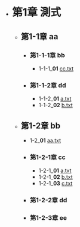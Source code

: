 - # 第1章 測式
    - ## 第1-1章 aa
        - ### 第1-1-1章 bb
            - 1-1-1_**01** [cc.txt](測式/aa/bb/cc.txt)
        - ### 第1-1-2章 dd
            - 1-1-2_**01** [a.txt](測式/aa/dd/a.txt)
            - 1-1-2_**02** [b.txt](測式/aa/dd/b.txt)
    - ## 第1-2章 bb
        - 1-2_**01** [aa.txt](測式/bb/aa.txt)
        - ### 第1-2-1章 cc
            - 1-2-1_**01** [a.txt](測式/bb/cc/a.txt)
            - 1-2-1_**02** [b.txt](測式/bb/cc/b.txt)
            - 1-2-1_**03** [c.txt](測式/bb/cc/c.txt)
        - ### 第1-2-2章 dd
        - ### 第1-2-3章 ee
